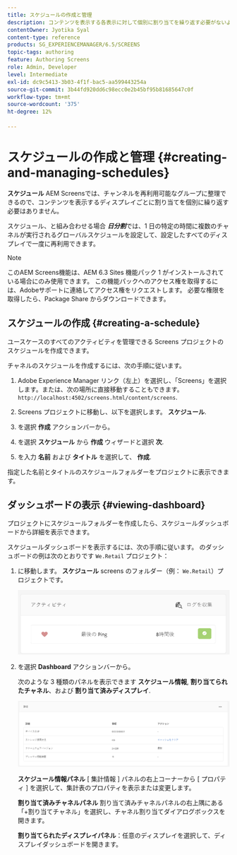 ```yaml
---
title: スケジュールの作成と管理
description: コンテンツを表示する各表示に対して個別に割り当てを繰り返す必要がないように、チャネルを再利用可能なグループに整理できるスケジュールについて説明します。
contentOwner: Jyotika Syal
content-type: reference
products: SG_EXPERIENCEMANAGER/6.5/SCREENS
topic-tags: authoring
feature: Authoring Screens
role: Admin, Developer
level: Intermediate
exl-id: dc9c5413-3b03-4f1f-bac5-aa599443254a
source-git-commit: 3b44fd920dd6c98ecc0e2b45bf95b81685647c0f
workflow-type: tm+mt
source-wordcount: '375'
ht-degree: 12%

---
```


# スケジュールの作成と管理 {#creating-and-managing-schedules}

**スケジュール** AEM Screensでは、チャンネルを再利用可能なグループに整理できるので、コンテンツを表示するディスプレイごとに割り当てを個別に繰り返す必要はありません。

スケジュール、と組み合わせる場合 ***日分割***&#x200B;では、1 日の特定の時間に複数のチャネルが実行されるグローバルスケジュールを設定して、設定したすべてのディスプレイで一度に再利用できます。

>[!NOTE]
>
>このAEM Screens機能は、AEM 6.3 Sites 機能パック 1 がインストールされている場合にのみ使用できます。 この機能パックへのアクセス権を取得するには、Adobeサポートに連絡してアクセス権をリクエストします。 必要な権限を取得したら、Package Share からダウンロードできます。

## スケジュールの作成 {#creating-a-schedule}

ユースケースのすべてのアクティビティを管理できる Screens プロジェクトのスケジュールを作成できます。

チャネルのスケジュールを作成するには、次の手順に従います。

1. Adobe Experience Manager リンク（左上）を選択し、「Screens」を選択します。または、次の場所に直接移動することもできます。 `http://localhost:4502/screens.html/content/screens`.
1. Screens プロジェクトに移動し、以下を選択します。 **スケジュール**.
1. を選択 **作成** アクションバーから。
1. を選択 **スケジュール** から **作成** ウィザードと選択 **次**.

1. を入力 **名前** および **タイトル** を選択して、 **作成**.

指定した名前とタイトルのスケジュールフォルダーをプロジェクトに表示できます。


## ダッシュボードの表示 {#viewing-dashboard}

プロジェクトにスケジュールフォルダーを作成したら、スケジュールダッシュボードから詳細を表示できます。

スケジュールダッシュボードを表示するには、次の手順に従います。 のダッシュボードの例は次のとおりです `We.Retail` プロジェクト：

1. に移動します。 **スケジュール** screens のフォルダー（例： `We.Retail`）プロジェクトです。

   ![chlimage_1](assets/chlimage_1.png)

1. を選択 **Dashboard** アクションバーから。

   次のような 3 種類のパネルを表示できます **スケジュール情報**, **割り当てられたチャネル**、および **割り当て済みディスプレイ**.

   ![chlimage_1-1](assets/chlimage_1-1.png)

   **スケジュール情報パネル** [ 集計情報 ] パネルの右上コーナーから [ プロパティ ] を選択して、集計表のプロパティを表示または変更します。

   **割り当て済みチャネルパネル** 割り当て済みチャネルパネルの右上隅にある「+割り当てチャネル」を選択し、チャネル割り当てダイアログボックスを開きます。

   **割り当てられたディスプレイパネル**：任意のディスプレイを選択して、ディスプレイダッシュボードを開きます。
